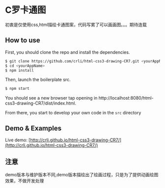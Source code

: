 # C罗卡通图

初衷是仅使用css,html描绘卡通图案，代码写累了可以画画图。。。期待连载

## How to use

First, you should clone the repo and install the dependencies.

```bash
$ git clone https://github.com/crli/html-css3-drawing-CR7.git <yourAppName>
$ cd <yourAppName>
$ npm install
```

Then, launch the boilerplate src.

```bash
$ npm start
```

You should see a new browser tap opening  in http://localhost:8080/html-css3-drawing-CR7/dist/index.html.

From there, you start to develop your own code in the `src` directory

## Demo & Examples

Live demo: [http://crli.github.io/html-css3-drawing-CR7/](http://crli.github.io/html-css3-drawing-CR7/)
## 注意 

demo版本与维护版本不同,demo版本描绘出了绘画过程，只是为了提供动画绘图效果，不做开发处理

